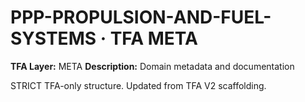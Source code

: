 # PPP-PROPULSION-AND-FUEL-SYSTEMS · TFA META

**TFA Layer:** META
**Description:** Domain metadata and documentation

STRICT TFA-only structure. Updated from TFA V2 scaffolding.
